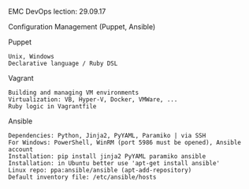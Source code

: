 EMC DevOps lection: 29.09.17

Configuration Management (Puppet, Ansible)

Puppet

	Unix, Windows
	Declarative language / Ruby DSL
	
Vagrant

	Building and managing VM environments
	Virtualization: VB, Hyper-V, Docker, VMWare, ...
	Ruby logic in Vagrantfile

Ansible

	Dependencies: Python, Jinja2, PyYAML, Paramiko | via SSH
	For Windows: PowerShell, WinRM (port 5986 must be opened), Ansible account
	Installation: pip install jinja2 PyYAML paramiko ansible
	Installation: in Ubuntu better use 'apt-get install ansible'
	Linux repo: ppa:ansible/ansible (apt-add-repository)
	Default inventory file: /etc/ansible/hosts
	

